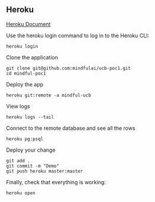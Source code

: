 ## Heroku
[Heroku Document](https://devcenter.heroku.com/articles/getting-started-with-python)

Use the heroku login command to log in to the Heroku CLI:
```
heroku login
```

Clone the application
```
git clone git@github.com:mindfulai/ucb-poc1.git
cd mindful-poc1
```

Deploy the app
```
heroku git:remote -a mindful-ucb
```

View logs
```
heroku logs --tail
```

Connect to the remote database and see all the rows
```
heroku pg:psql
```

Deploy your change
```
git add .
git commit -m "Demo"
git push heroku master:master
```

Finally, check that everything is working:
```
heroku open
```
